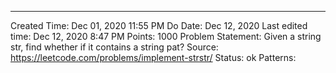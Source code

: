 ---
Created Time: Dec 01, 2020 11:55 PM
Do Date: Dec 12, 2020
Last edited time: Dec 12, 2020 8:47 PM
Points: 1000
Problem Statement: Given a string str, find whether if it contains a string pat?
Source: https://leetcode.com/problems/implement-strstr/
Status: ok
Patterns: 